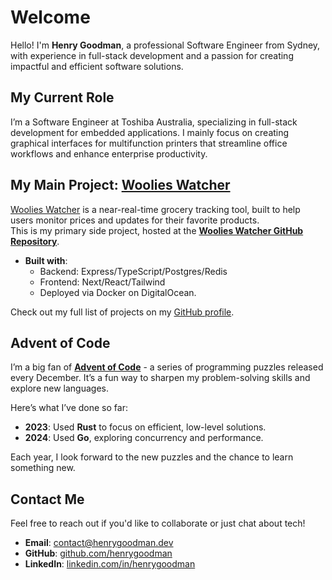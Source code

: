 # Welcome

Hello! I'm **Henry Goodman**, a professional Software Engineer from Sydney, with experience in full-stack development and a passion for creating impactful and efficient software solutions.

## My Current Role

I’m a Software Engineer at Toshiba Australia, specializing in full-stack development for embedded applications.
I mainly focus on creating graphical interfaces for multifunction printers that streamline office workflows and enhance enterprise productivity.

## My Main Project: [Woolies Watcher](https://woolieswatcher.com)

[Woolies Watcher](https://woolieswatcher.com) is a near-real-time grocery tracking tool, built to help users monitor prices and updates for their favorite products.  
This is my primary side project, hosted at the **[Woolies Watcher GitHub Repository](https://github.com/henrygoodman/woolies-watcher)**.

- **Built with**:
  - Backend: Express/TypeScript/Postgres/Redis
  - Frontend: Next/React/Tailwind
  - Deployed via Docker on DigitalOcean.

Check out my full list of projects on my [GitHub profile](https://github.com/henrygoodman).

## Advent of Code

I’m a big fan of **[Advent of Code](https://adventofcode.com)** - a series of programming puzzles released every December.
It’s a fun way to sharpen my problem-solving skills and explore new languages.

Here’s what I’ve done so far:

- **2023**: Used **Rust** to focus on efficient, low-level solutions.
- **2024**: Used **Go**, exploring concurrency and performance.

Each year, I look forward to the new puzzles and the chance to learn something new.

## Contact Me

Feel free to reach out if you'd like to collaborate or just chat about tech!

- **Email**: <contact@henrygoodman.dev>
- **GitHub**: [github.com/henrygoodman](https://github.com/henrygoodman)
- **LinkedIn**: [linkedin.com/in/henrygoodman](https://www.linkedin.com/in/henry-goodman-9b7383225/)
